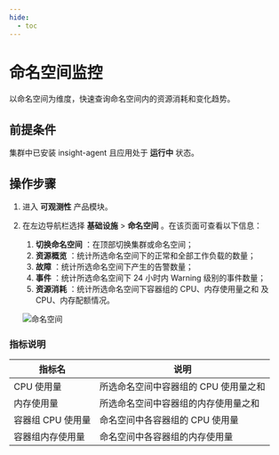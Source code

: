 ```yaml
---
hide:
  - toc
---
```


# 命名空间监控

以命名空间为维度，快速查询命名空间内的资源消耗和变化趋势。

## 前提条件

集群中已安装 insight-agent 且应用处于 __运行中__ 状态。

## 操作步骤

1. 进入 __可观测性__ 产品模块。
  
2. 在左边导航栏选择 __基础设施__ > __命名空间__ 。在该页面可查看以下信息：

    1. **切换命名空间** ：在顶部切换集群或命名空间；
    2. **资源概览** ：统计所选命名空间下的正常和全部工作负载的数量；
    3. **故障** ：统计所选命名空间下产生的告警数量；
    4. **事件** ：统计所选命名空间下 24 小时内 Warning 级别的事件数量；
    5. **资源消耗** ：统计所选命名空间下容器组的 CPU、内存使用量之和 及 CPU、内存配额情况。

    ![命名空间](https://docs.daocloud.io/daocloud-docs-images/docs/zh/docs/insight/images/namespace00.png)

### 指标说明

| 指标名 | 说明 |
| -- | -- |
| CPU 使用量 | 所选命名空间中容器组的 CPU 使用量之和 |
| 内存使用量 | 所选命名空间中容器组的内存使用量之和 |
| 容器组 CPU 使用量 | 命名空间中各容器组的 CPU 使用量 |
| 容器组内存使用量 | 命名空间中各容器组的内存使用量 |
